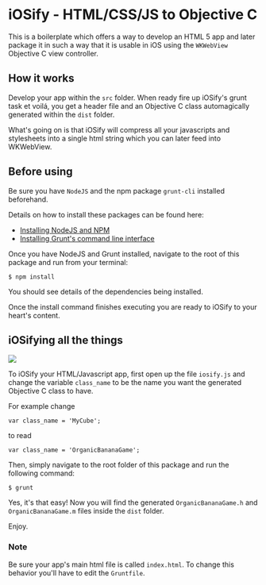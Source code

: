 # iOSify - HTML/CSS/JS to Objective C

This is a boilerplate which offers a way to develop an HTML 5 app and later package it in such a way that it is usable in iOS using the `WKWebView` Objective C view controller.

## How it works

Develop your app within the `src` folder. When ready fire up iOSify's grunt task et voilá, you get a header file and an Objective C class automagically generated within the `dist` folder.

What's going on is that iOSify will compress all your javascripts and stylesheets into a single html string which you can later feed into WKWebView.

## Before using

Be sure you have `NodeJS` and the npm package `grunt-cli` installed beforehand.

Details on how to install these packages can be found here:

* [Installing NodeJS and NPM](https://docs.npmjs.com/getting-started/installing-node)
* [Installing Grunt's command line interface](http://gruntjs.com/getting-started)

Once you have NodeJS and Grunt installed, navigate to the root of this package and run from your terminal:

```
$ npm install
```

You should see details of the dependencies being installed.

Once the install command finishes executing you are ready to iOSify to your heart's content.

## iOSifying all the things

![](https://i.imgflip.com/p6deo.jpg)

To iOSify your HTML/Javascript app, first open up the file `iosify.js` and change the variable `class_name` to be the name you want the generated Objective C class to have.

For example change

`var class_name = 'MyCube';`

to read

`var class_name = 'OrganicBananaGame';`

Then, simply navigate to the root folder of this package and run the following command:

```
$ grunt
```

Yes, it's that easy! Now you will find the generated `OrganicBananaGame.h` and `OrganicBananaGame.m` files inside the `dist` folder.

Enjoy.

### Note

Be sure your app's main html file is called `index.html`. To change this behavior you'll have to edit the `Gruntfile`.
